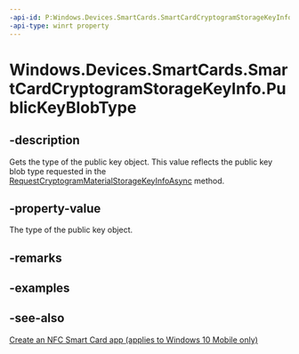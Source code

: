 ```yaml
---
-api-id: P:Windows.Devices.SmartCards.SmartCardCryptogramStorageKeyInfo.PublicKeyBlobType
-api-type: winrt property
---
```


<!-- Property syntax
public Windows.Security.Cryptography.Core.CryptographicPublicKeyBlobType PublicKeyBlobType { get; }
-->

# Windows.Devices.SmartCards.SmartCardCryptogramStorageKeyInfo.PublicKeyBlobType

## -description
Gets the type of the public key object. This value reflects the public key blob type requested in the [RequestCryptogramMaterialStorageKeyInfoAsync](smartcardcryptogramgenerator_requestcryptogrammaterialstoragekeyinfoasync_688264229.md) method.

## -property-value
The type of the public key object.

## -remarks

## -examples

## -see-also
[Create an NFC Smart Card app (applies to Windows 10 Mobile only)](/windows/uwp/devices-sensors/host-card-emulation)
